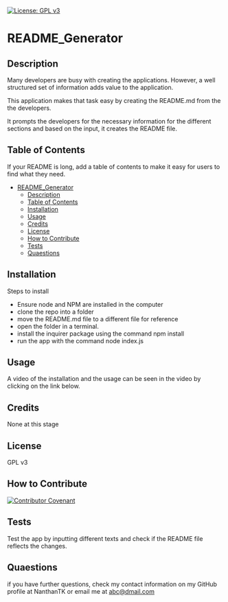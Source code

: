 [![License: GPL v3]()]()

  # README_Generator

  
  ## Description

  Many developers are busy with creating the applications. However, a well structured set of information adds value to the application.

This application makes that task easy by creating the README.md from the the developers.

It prompts the developers for the necessary information for the different sections and based on the input, it creates the README file. 


## Table of Contents 

If your README is long, add a table of contents to make it easy for users to find what they need.
  
  
- [README_Generator](#projecttitle)
  - [Description](#description)
  - [Table of Contents](#table-of-contents)
  - [Installation](#installation)
  - [Usage](#usage)
  - [Credits](#credits)
  - [License](#license)
  - [How to Contribute](#how-to-contribute)
  - [Tests](#tests)
  - [Quaestions](#quaestions)

## Installation

Steps to install
  - Ensure node and NPM are installed in the computer
  - clone the repo into a folder
  - move the README.md file to a different file for reference
  - open the folder in a terminal.
  - install the inquirer package using the command npm install
  - run the app with the command node index.js

## Usage

A video of the installation and the usage can be seen in the video by clicking on the link below.

## Credits

None at this stage

## License

GPL v3

## How to Contribute

[![Contributor Covenant](https://img.shields.io/badge/Contributor%20Covenant-2.1-4baaaa.svg)](code_of_conduct.md)

## Tests

Test the app by inputting different texts and check if the README file reflects the changes.

## Quaestions

if you have further questions, check my contact information on my GitHub profile at 
NanthanTK 
or
email me at abc@dmail.com